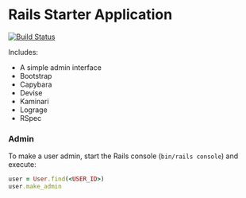 # Rails Starter Application

[![Build Status](https://semaphoreci.com/api/v1/strika/rails-starter/branches/master/badge.svg)](https://semaphoreci.com/strika/rails-starter)

Includes:

- A simple admin interface
- Bootstrap
- Capybara
- Devise
- Kaminari
- Lograge
- RSpec


### Admin

To make a user admin, start the Rails console (`bin/rails console`) and execute:

```ruby
user = User.find(<USER_ID>)
user.make_admin
```
